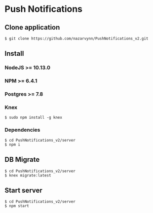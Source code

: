 # Push Notifications

## Clone application
`$ git clone https://github.com/nazarvynn/PushNotifications_v2.git`

## Install
### NodeJS >= 10.13.0
### NPM >= 6.4.1
### Postgres >= 7.8
### Knex
`$ sudo npm install -g knex`
### Dependencies
```
$ cd PushNotifications_v2/server
$ npm i
```

## DB Migrate
```
$ cd PushNotifications_v2/server
$ knex migrate:latest
```

## Start server
```
$ cd PushNotifications_v2/server
$ npm start
```